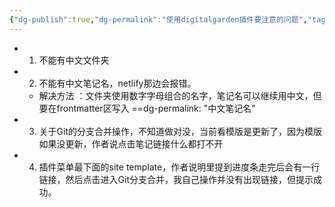 ```yaml
---
{"dg-publish":true,"dg-permalink":"使用digitalgarden插件要注意的问题","tags":"plugin","permalink":"/使用digitalgarden插件要注意的问题/","dgHomeLink":true,"dgPassFrontmatter":true,"dgShowBacklinks":false,"dgShowLocalGraph":true,"dgShowInlineTitle":true}
---
```



- 1. 不能有中文文件夹
- 2. 不能有中文笔记名，netlify那边会报错。
	- 解决方法 ：文件夹使用数字字母组合的名字，笔记名可以继续用中文，但要在frontmatter区写入 ==dg-permalink: "中文笔记名"
- 3. 关于Git的分支合并操作，不知道做对没，当前看模版是更新了，因为模版如果没更新，作者说点击笔记链接什么都打不开
- 4. 插件菜单最下面的site template，作者说明里提到进度条走完后会有一行链接，然后点击进入Git分支合并，我自己操作并没有出现链接，但提示成功。




